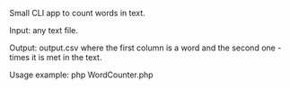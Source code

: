 Small CLI app to count words in text.

Input: any text file.

Output: output.csv where the first column is a word and the second one - times it is met in the text.

Usage example: php WordCounter.php <filename>